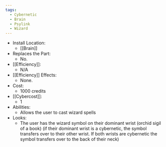```yaml
---
tags:
  - Cybernetic
  - Brain
  - Psylink
  - Wizard
---
```

* Install Location:
	* [[Brain]]
* Replaces the Part:
	* No.
* [[Efficiency]]:
	* N/A
* [[Efficiency]] Effects:
	- None.
* Cost:
	* 1000 credits
* [[Cybercost]]:
	* 1
* Abilities:
	* Allows the user to cast wizard spells
* Looks:
	* The user has the wizard symbol on their dominant wrist (orchid sigil of a book) (if their dominant wrist is a cybernetic, the symbol transfers over to their other wrist. If both wrists are cybernetic the symbol transfers over to the back of their neck)